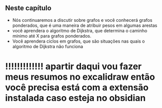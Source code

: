 ## Neste capítulo
- Nós continuaremos a discutir sobre grafos e você conhecerá grafos ponderados, que é uma maneira de atribuir pesos em algumas arestas
- você aprendera o algoritmo de Dijkstra, que determina o caminho mínimo até X para grafos ponderados.
- Você aprendera ciclos em grafos, que são situações nas quais o algoritmo de Dijkstra não funciona

# !!!!!!!!!!!!! apartir daqui vou fazer meus resumos no excalidraw então você precisa está com a extensão instalada caso esteja no obsidian


